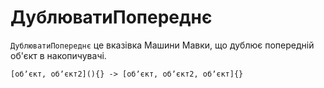 # ДублюватиПопереднє

`ДублюватиПопереднє` <keyword>це</keyword> вказівка <subject>Машини Мавки</subject>, що дублює попередній об'єкт в накопичувачі.

```
[обʼєкт, обʼєкт2](){} -> [обʼєкт, обʼєкт2, обʼєкт]{}
```

